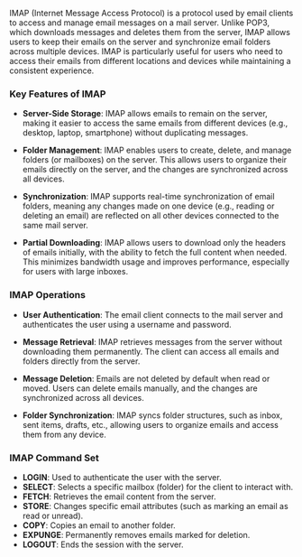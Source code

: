 IMAP (Internet Message Access Protocol) is a protocol used by email clients to access and manage email messages on a mail server. Unlike POP3, which downloads messages and deletes them from the server, IMAP allows users to keep their emails on the server and synchronize email folders across multiple devices. IMAP is particularly useful for users who need to access their emails from different locations and devices while maintaining a consistent experience.

### Key Features of IMAP

- **Server-Side Storage**: IMAP allows emails to remain on the server, making it easier to access the same emails from different devices (e.g., desktop, laptop, smartphone) without duplicating messages.

- **Folder Management**: IMAP enables users to create, delete, and manage folders (or mailboxes) on the server. This allows users to organize their emails directly on the server, and the changes are synchronized across all devices.

- **Synchronization**: IMAP supports real-time synchronization of email folders, meaning any changes made on one device (e.g., reading or deleting an email) are reflected on all other devices connected to the same mail server.

- **Partial Downloading**: IMAP allows users to download only the headers of emails initially, with the ability to fetch the full content when needed. This minimizes bandwidth usage and improves performance, especially for users with large inboxes.

### IMAP Operations

- **User Authentication**: The email client connects to the mail server and authenticates the user using a username and password.

- **Message Retrieval**: IMAP retrieves messages from the server without downloading them permanently. The client can access all emails and folders directly from the server.

- **Message Deletion**: Emails are not deleted by default when read or moved. Users can delete emails manually, and the changes are synchronized across all devices.

- **Folder Synchronization**: IMAP syncs folder structures, such as inbox, sent items, drafts, etc., allowing users to organize emails and access them from any device.

### IMAP Command Set

- **LOGIN**: Used to authenticate the user with the server.
- **SELECT**: Selects a specific mailbox (folder) for the client to interact with.
- **FETCH**: Retrieves the email content from the server.
- **STORE**: Changes specific email attributes (such as marking an email as read or unread).
- **COPY**: Copies an email to another folder.
- **EXPUNGE**: Permanently removes emails marked for deletion.
- **LOGOUT**: Ends the session with the server.